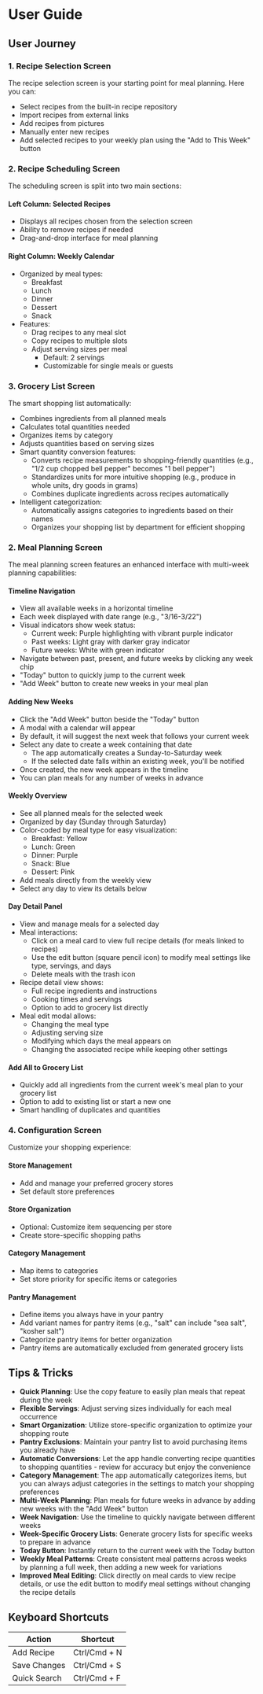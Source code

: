 # User Guide

## User Journey

### 1. Recipe Selection Screen

The recipe selection screen is your starting point for meal planning. Here you can:

- Select recipes from the built-in recipe repository
- Import recipes from external links
- Add recipes from pictures
- Manually enter new recipes
- Add selected recipes to your weekly plan using the "Add to This Week" button

### 2. Recipe Scheduling Screen

The scheduling screen is split into two main sections:

#### Left Column: Selected Recipes
- Displays all recipes chosen from the selection screen
- Ability to remove recipes if needed
- Drag-and-drop interface for meal planning

#### Right Column: Weekly Calendar
- Organized by meal types:
  - Breakfast
  - Lunch
  - Dinner
  - Dessert
  - Snack
- Features:
  - Drag recipes to any meal slot
  - Copy recipes to multiple slots
  - Adjust serving sizes per meal
    - Default: 2 servings
    - Customizable for single meals or guests

### 3. Grocery List Screen

The smart shopping list automatically:
- Combines ingredients from all planned meals
- Calculates total quantities needed
- Organizes items by category
- Adjusts quantities based on serving sizes
- Smart quantity conversion features:
  - Converts recipe measurements to shopping-friendly quantities (e.g., "1/2 cup chopped bell pepper" becomes "1 bell pepper")
  - Standardizes units for more intuitive shopping (e.g., produce in whole units, dry goods in grams)
  - Combines duplicate ingredients across recipes automatically
- Intelligent categorization:
  - Automatically assigns categories to ingredients based on their names
  - Organizes your shopping list by department for efficient shopping

### 2. Meal Planning Screen

The meal planning screen features an enhanced interface with multi-week planning capabilities:

#### Timeline Navigation
- View all available weeks in a horizontal timeline
- Each week displayed with date range (e.g., "3/16-3/22") 
- Visual indicators show week status:
  - Current week: Purple highlighting with vibrant purple indicator
  - Past weeks: Light gray with darker gray indicator
  - Future weeks: White with green indicator
- Navigate between past, present, and future weeks by clicking any week chip
- "Today" button to quickly jump to the current week
- "Add Week" button to create new weeks in your meal plan

#### Adding New Weeks
- Click the "Add Week" button beside the "Today" button
- A modal with a calendar will appear
- By default, it will suggest the next week that follows your current week
- Select any date to create a week containing that date
  - The app automatically creates a Sunday-to-Saturday week
  - If the selected date falls within an existing week, you'll be notified
- Once created, the new week appears in the timeline
- You can plan meals for any number of weeks in advance

#### Weekly Overview
- See all planned meals for the selected week
- Organized by day (Sunday through Saturday)
- Color-coded by meal type for easy visualization:
  - Breakfast: Yellow
  - Lunch: Green
  - Dinner: Purple
  - Snack: Blue
  - Dessert: Pink
- Add meals directly from the weekly view
- Select any day to view its details below

#### Day Detail Panel
- View and manage meals for a selected day
- Meal interactions:
  - Click on a meal card to view full recipe details (for meals linked to recipes)
  - Use the edit button (square pencil icon) to modify meal settings like type, servings, and days
  - Delete meals with the trash icon
- Recipe detail view shows:
  - Full recipe ingredients and instructions
  - Cooking times and servings
  - Option to add to grocery list directly
- Meal edit modal allows:
  - Changing the meal type
  - Adjusting serving size
  - Modifying which days the meal appears on
  - Changing the associated recipe while keeping other settings

#### Add All to Grocery List
- Quickly add all ingredients from the current week's meal plan to your grocery list
- Option to add to existing list or start a new one
- Smart handling of duplicates and quantities

### 4. Configuration Screen

Customize your shopping experience:

#### Store Management
- Add and manage your preferred grocery stores
- Set default store preferences

#### Store Organization
- Optional: Customize item sequencing per store
- Create store-specific shopping paths

#### Category Management
- Map items to categories
- Set store priority for specific items or categories

#### Pantry Management
- Define items you always have in your pantry
- Add variant names for pantry items (e.g., "salt" can include "sea salt", "kosher salt")
- Categorize pantry items for better organization
- Pantry items are automatically excluded from generated grocery lists

## Tips & Tricks

- **Quick Planning**: Use the copy feature to easily plan meals that repeat during the week
- **Flexible Servings**: Adjust serving sizes individually for each meal occurrence
- **Smart Organization**: Utilize store-specific organization to optimize your shopping route
- **Pantry Exclusions**: Maintain your pantry list to avoid purchasing items you already have
- **Automatic Conversions**: Let the app handle converting recipe quantities to shopping quantities - review for accuracy but enjoy the convenience
- **Category Management**: The app automatically categorizes items, but you can always adjust categories in the settings to match your shopping preferences
- **Multi-Week Planning**: Plan meals for future weeks in advance by adding new weeks with the "Add Week" button
- **Week Navigation**: Use the timeline to quickly navigate between different weeks
- **Week-Specific Grocery Lists**: Generate grocery lists for specific weeks to prepare in advance
- **Today Button**: Instantly return to the current week with the Today button
- **Weekly Meal Patterns**: Create consistent meal patterns across weeks by planning a full week, then adding a new week for variations
- **Improved Meal Editing**: Click directly on meal cards to view recipe details, or use the edit button to modify meal settings without changing the recipe details

## Keyboard Shortcuts

| Action | Shortcut |
|--------|----------|
| Add Recipe | Ctrl/Cmd + N |
| Save Changes | Ctrl/Cmd + S |
| Quick Search | Ctrl/Cmd + F | 